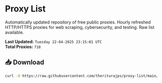 # Proxy List

Automatically updated repository of free public proxies. Hourly refreshed HTTP/HTTPS proxies for web scraping, cybersecurity, and testing. Raw list available.

**Last Updated:** `Tuesday 22-04-2025 23:15:01 UTC`  
**Total Proxies:** `718`

## 📥 Download
```bash
curl -O https://raw.githubusercontent.com/theriturajps/proxy-list/main/proxies.txt
